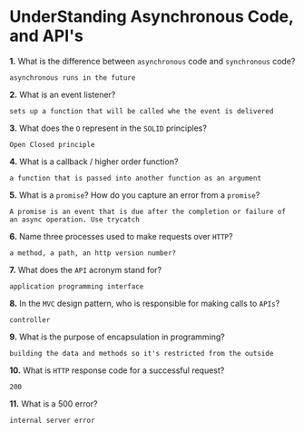 # UnderStanding Asynchronous Code, and API's

**1.** What is the difference between `asynchronous` code and `synchronous` code?
<!-- enter you answer in the space below -->
```
asynchronous runs in the future
```
**2.** What is an event listener?
<!-- enter you answer in the space below -->
```
sets up a function that will be called whe the event is delivered
```
**3.** What does the `O` represent in the `SOLID` principles?
<!-- enter you answer in the space below -->
```
Open Closed principle
```
**4.** What is a callback / higher order function?
<!-- enter you answer in the space below -->
```
a function that is passed into another function as an argument
```
**5.** What is a `promise`? How do you capture an error from a `promise`?
<!-- enter you answer in the space below -->
```
A promise is an event that is due after the completion or failure of an async operation. Use trycatch
```
**6.** Name three processes used to make requests over `HTTP`?
<!-- enter you answer in the space below -->
```
a method, a path, an http version number?
```
**7.** What does the `API` acronym stand for?
<!-- enter you answer in the space below -->
```
application programming interface
```
**8.** In the `MVC` design pattern, who is responsible for making calls to `APIs`?
<!-- enter you answer in the space below -->
```
controller

```
**9.** What is the purpose of encapsulation in programming?
<!-- enter you answer in the space below -->
```
building the data and methods so it's restricted from the outside
```
**10.** What is `HTTP` response code for a successful request?
<!-- enter you answer in the space below -->
```
200
```
**11.** What is a 500 error?
<!-- enter you answer in the space below -->
```
internal server error
```